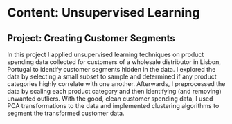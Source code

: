 # Content: Unsupervised Learning
## Project: Creating Customer Segments

In this project I applied unsupervised learning techniques on product spending data collected for customers of a wholesale distributor in Lisbon, Portugal to identify customer segments hidden in the data. I explored the data by selecting a small subset to sample and determined if any product categories highly correlate with one another. Afterwards, I  preprocessed the data by scaling each product category and then identifying (and removing) unwanted outliers. With the good, clean customer spending data, I used PCA transformations to the data and implemented clustering algorithms to segment the transformed customer data. 
